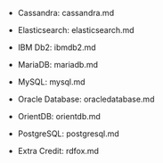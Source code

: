 * Cassandra: cassandra.md
* Elasticsearch: elasticsearch.md
* IBM Db2: ibmdb2.md
* MariaDB: mariadb.md
* MySQL: mysql.md
* Oracle Database: oracledatabase.md
* OrientDB: orientdb.md
* PostgreSQL: postgresql.md

* Extra Credit: rdfox.md
